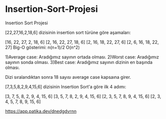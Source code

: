 # Insertion-Sort-Projesi
Insertion Sort Projesi

[22,27,16,2,18,6] dizisinin insertion sort türüne göre aşamaları:

[16, 22, 27, 2, 18, 6]
[2, 16, 22, 27, 18, 6]
[2, 16, 18, 22, 27, 6]
[2, 6, 16, 18, 22, 27]
Big-O gösterimi: n(n+1)/2 O(n^2)

 1)Average case: Aradığımız sayının ortada olması. 
2)Worst case: Aradığımız sayının sonda olması.
 3)Best case: Aradığımız sayının dizinin en başında olması.

Dizi sıralandıktan sonra 18 sayısı average case kapsaına girer.

[7,3,5,8,2,9,4,15,6] dizisinin Insertion Sort'a göre ilk 4 adımı:

[3, 7, 5, 8, 2, 9, 4, 15, 6]
[3, 5, 7, 8, 2, 9, 4, 15, 6]
[2, 3, 5, 7, 8, 9, 4, 15, 6]
[2, 3, 4, 5, 7, 8, 9, 15, 6]

https://app.patika.dev/dnedgdvrnn
